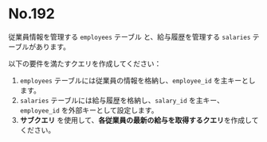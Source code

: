 # No.192

従業員情報を管理する `employees` テーブル と、給与履歴を管理する `salaries` テーブルがあります。

以下の要件を満たすクエリを作成してください：

1. `employees` テーブルには従業員の情報を格納し、`employee_id` を主キーとします。
2. `salaries` テーブルには給与履歴を格納し、`salary_id` を主キー、`employee_id` を外部キーとして設定します。
3. **サブクエリ** を使用して、**各従業員の最新の給与を取得するクエリ**を作成してください。
